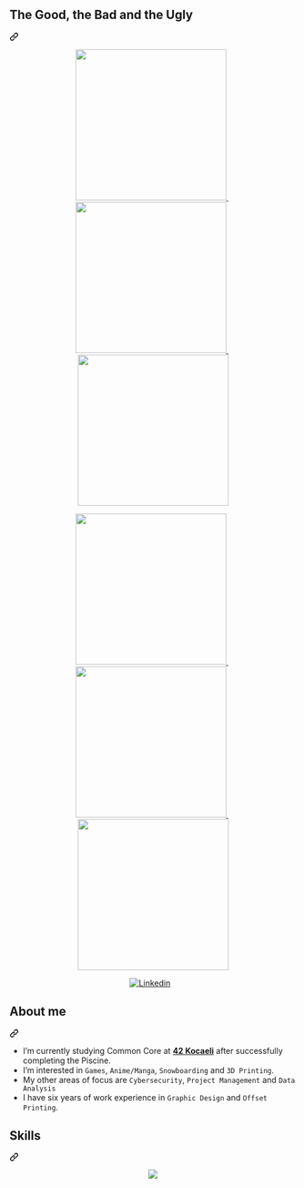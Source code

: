 <div class="markdown-heading" dir="auto"><h2 class="heading-element" dir="auto">The Good, the Bad and the Ugly</h2><a id="user-content-the-good-the-bad-and-the-ugly" class="anchor" aria-label="Permalink: The Good, the Bad and the Ugly" href="#the-good-the-bad-and-the-ugly"><svg class="octicon octicon-link" viewBox="0 0 16 16" version="1.1" width="16" height="16" aria-hidden="true"><path d="m7.775 3.275 1.25-1.25a3.5 3.5 0 1 1 4.95 4.95l-2.5 2.5a3.5 3.5 0 0 1-4.95 0 .751.751 0 0 1 .018-1.042.751.751 0 0 1 1.042-.018 1.998 1.998 0 0 0 2.83 0l2.5-2.5a2.002 2.002 0 0 0-2.83-2.83l-1.25 1.25a.751.751 0 0 1-1.042-.018.751.751 0 0 1-.018-1.042Zm-4.69 9.64a1.998 1.998 0 0 0 2.83 0l1.25-1.25a.751.751 0 0 1 1.042.018.751.751 0 0 1 .018 1.042l-1.25 1.25a3.5 3.5 0 1 1-4.95-4.95l2.5-2.5a3.5 3.5 0 0 1 4.95 0 .751.751 0 0 1-.018 1.042.751.751 0 0 1-1.042.018 1.998 1.998 0 0 0-2.83 0l-2.5 2.5a1.998 1.998 0 0 0 0 2.83Z"></path></svg></a></div>
<p align="center" dir="auto">
  <a href="https://github.com/omrfrkzu/42-resources">
    <img src="https://github.com/jotavare/jotavare/raw/main/42/banners/profile/github_profile_banner_round_resources_v1.png" width="265" style="max-width: 100%;">
  </a>
  &nbsp;
  <a href="https://github.com/omrfrkzu/Ecole-42-Havuz">
    <img src="https://github.com/jotavare/jotavare/raw/main/42/banners/profile/github_profile_banner_round_piscine_v1.png" width="265" style="max-width: 100%;">
  </a>
  &nbsp;
  <a href="https://github.com/omrfrkzu/42_common_core.git">
    <img src="https://github.com/jotavare/jotavare/raw/main/42/banners/profile/github_profile_banner_round_common_core_v1.png" width="265" style="max-width: 100%;">
  </a>
</p>

<p align="center" dir="auto">  
  <a href="https://github.com/omrfrkzu/programming-languages">
    <img src="https://github.com/omrfrkzu/omrfrkzu/blob/94ad4cc01a3d2d7d7f141be3b22ac79e240e6899/lkjh.png" width="265" style="max-width: 100%;">
  </a>
  &nbsp;
  <a href="https://omerfarukkuzu.my.canva.site/black-simple-dark-graphic-design-portfolio-website-ui-prototype#page-2" rel="nofollow">
    <img src="https://github.com/jotavare/jotavare/raw/main/42/banners/profile/github_profile_banner_round_registry_v1.png" width="265" style="max-width: 100%;">
  </a>
  &nbsp;
  <a href="https://github.com/omrfrkzu/100-days-of-code-in-python">
    <img src="https://github.com/jotavare/jotavare/raw/main/42/banners/profile/github_profile_banner_round_python_v1.png" width="265" style="max-width: 100%;">
  </a>
</p>

<p align="center" dir="auto">
  <a href="https://www.linkedin.com/in/omrfrkzu/" rel="nofollow" style="display: inline-block; margin-right: 10px;">
    <img alt="Linkedin" src="https://camo.githubusercontent.com/0fc4fdeb6252286decde9a5492846c617528870f735b24e10803f9c0a492d056/68747470733a2f2f696d672e736869656c64732e696f2f62616467652f4c696e6b6564496e2d3130303030303f7374796c653d666c6174266c6f676f3d4c696e6b6564696e266c6f676f436f6c6f723d7768697465266c6162656c436f6c6f723d30413636433226636f6c6f723d304136364332" data-canonical-src="https://img.shields.io/badge/LinkedIn-100000?style=flat&amp;logo=Linkedin&amp;logoColor=white&amp;labelColor=0A66C2&amp;color=0A66C2" style="max-width: 100%;">
  </a>
</p>

  
</p>
  
</p>

<div class="markdown-heading" dir="auto"><h2 class="heading-element" dir="auto">About me</h2><a id="user-content-about-me" class="anchor" aria-label="Permalink: About me" href="#about-me"><svg class="octicon octicon-link" viewBox="0 0 16 16" version="1.1" width="16" height="16" aria-hidden="true"><path d="m7.775 3.275 1.25-1.25a3.5 3.5 0 1 1 4.95 4.95l-2.5 2.5a3.5 3.5 0 0 1-4.95 0 .751.751 0 0 1 .018-1.042.751.751 0 0 1 1.042-.018 1.998 1.998 0 0 0 2.83 0l2.5-2.5a2.002 2.002 0 0 0-2.83-2.83l-1.25 1.25a.751.751 0 0 1-1.042-.018.751.751 0 0 1-.018-1.042Zm-4.69 9.64a1.998 1.998 0 0 0 2.83 0l1.25-1.25a.751.751 0 0 1 1.042.018.751.751 0 0 1 .018 1.042l-1.25 1.25a3.5 3.5 0 1 1-4.95-4.95l2.5-2.5a3.5 3.5 0 0 1 4.95 0 .751.751 0 0 1-.018 1.042.751.751 0 0 1-1.042.018 1.998 1.998 0 0 0-2.83 0l-2.5 2.5a1.998 1.998 0 0 0 0 2.83Z"></path></svg></a></div>
<ul dir="auto">
<li>I’m currently studying Common Core at <a href="https://42kocaeli.com.tr/" rel="nofollow"><strong>42 Kocaeli</strong></a> after successfully completing the Piscine.</li>
<li>I’m interested in <code>Games</code>, <code>Anime/Manga</code>, <code>Snowboarding</code> and <code>3D Printing</code>.</li>
<li>My other areas of focus are <code>Cybersecurity</code>, <code>Project Management</code> and <code>Data Analysis</code></li>
<li>I have six years of work experience in <code>Graphic Design</code> and <code>Offset Printing</code>.</li>
</ul>

<div class="markdown-heading" dir="auto"><h2 class="heading-element" dir="auto">Skills</h2><a id="user-content-skills" class="anchor" aria-label="Permalink: Skills" href="#skills"><svg class="octicon octicon-link" viewBox="0 0 16 16" version="1.1" width="16" height="16" aria-hidden="true"><path d="m7.775 3.275 1.25-1.25a3.5 3.5 0 1 1 4.95 4.95l-2.5 2.5a3.5 3.5 0 0 1-4.95 0 .751.751 0 0 1 .018-1.042.751.751 0 0 1 1.042-.018 1.998 1.998 0 0 0 2.83 0l2.5-2.5a2.002 2.002 0 0 0-2.83-2.83l-1.25 1.25a.751.751 0 0 1-1.042-.018.751.751 0 0 1-.018-1.042Zm-4.69 9.64a1.998 1.998 0 0 0 2.83 0l1.25-1.25a.751.751 0 0 1 1.042.018.751.751 0 0 1 .018 1.042l-1.25 1.25a3.5 3.5 0 1 1-4.95-4.95l2.5-2.5a3.5 3.5 0 0 1 4.95 0 .751.751 0 0 1-.018 1.042.751.751 0 0 1-1.042.018 1.998 1.998 0 0 0-2.83 0l-2.5 2.5a1.998 1.998 0 0 0 0 2.83Z"></path></svg></a></div>
<p align="center" dir="auto">
  <a href="https://skillicons.dev" rel="nofollow">
    <img src="https://camo.githubusercontent.com/46f904bdf64720caad95fcb88172f5469269c85ee7d33f05f0e6366915f719b7/68747470733a2f2f736b696c6c69636f6e732e6465762f69636f6e733f693d632c6370702c68746d6c2c6373732c707974686f6e2c6769742c6769746875622c626173682c6c696e75782c76696d2c7673636f64652c61692c70732c6d61726b646f776e2c776f72647072657373" data-canonical-src="https://skillicons.dev/icons?i=c,cpp,html,css,python,git,github,bash,linux,vim,vscode,ai,ps,markdown,wordpress" style="max-width: 100%;">
  </a>
</p>
